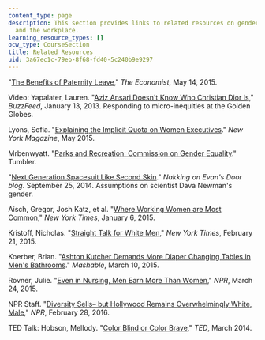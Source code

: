 ```yaml
---
content_type: page
description: This section provides links to related resources on gender, power, leadership,
  and the workplace.
learning_resource_types: []
ocw_type: CourseSection
title: Related Resources
uid: 3a67ec1c-79eb-8f68-fd40-5c240b9e9297
---
```


"[The Benefits of Paternity Leave](http://www.economist.com/blogs/economist-explains/2015/05/economist-explains-18?fsrc=scn/fb/wl/ee/st/benefitsofpaternityleaveexplainer)," _The Economist_, May 14, 2015.

Video: Yapalater, Lauren. "[Aziz Ansari Doesn't Know Who Christian Dior Is](http://www.buzzfeed.com/lyapalater/aziz-ansari-doesnt-know-who-christian-dior-is#.gvavkK5W1)," _BuzzFeed_, January 13, 2013. Responding to micro-inequities at the Golden Globes.

Lyons, Sofia. "[Explaining the Implicit Quota on Women Executives](https://www.thecut.com/2015/05/implicit-quota-on-women-executives.html)." _New York Magazine_, May 2015.

Mrbenwyatt. "[Parks and Recreation: Commission on Gender Equality](http://mrbenwyatt.tumblr.com/post/63560551549)." Tumbler.

"[Next Generation Spacesuit Like Second Skin](http://tehnakki.tumblr.com/post/98406974665/mindblowingscience-next-generation-spacesuit)." _Nakking on Evan's Door blog_. September 25, 2014. Assumptions on scientist Dava Newman's gender.

Aisch, Gregor, Josh Katz, et al. "[Where Working Women are Most Common](http://www.nytimes.com/interactive/2015/01/06/upshot/where-working-women-are-most-common.html?_r=1&abt=0002&abg=0#/12/42.388/-71.1)," _New York Times_, January 6, 2015.

Kristoff, Nicholas. "[Straight Talk for White Men](http://www.nytimes.com/2015/02/22/opinion/sunday/nicholas-kristof-straight-talk-for-white-men.html?_r=0)," _New York Times_, February 21, 2015.

Koerber, Brian. "[Ashton Kutcher Demands More Diaper Changing Tables in Men's Bathrooms](http://mashable.com/2015/03/10/ashton-kutcher-diapers/)." _Mashable_, March 10, 2015.

Rovner, Julie. "[Even in Nursing, Men Earn More Than Women](http://www.npr.org/sections/health-shots/2015/03/24/394915756/even-in-nursing-men-earn-more-than-women?utm_source=facebook.com&utm_medium=social&utm_campaign=npr&utm_term=nprnews&utm_content=20150324)," _NPR_, March 24, 2015.

NPR Staff. "[Diversity Sells– but Hollywood Remains Overwhelmingly White, Male](http://www.npr.org/sections/codeswitch/2015/02/28/389259335/diversity-sells-but-hollywood-remains-overwhelmingly-white-male?utm_source=facebook.com&utm_medium=social&utm_campaign=npr&utm_term=nprnews&utm_content=20150301)," _NPR_, February 28, 2016.

TED Talk: Hobson, Mellody. "[Color Blind or Color Brave](http://www.ted.com/talks/mellody_hobson_color_blind_or_color_brave?language=en#t-89996)," _TED_, March 2014.